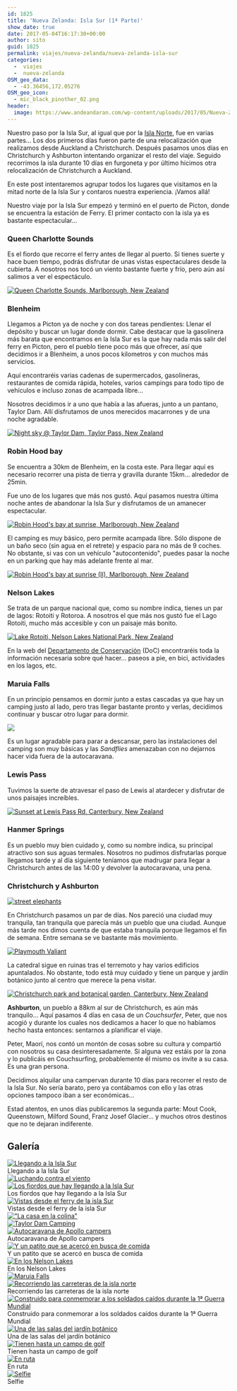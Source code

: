 ```yaml
---
id: 1825
title: 'Nueva Zelanda: Isla Sur (1ª Parte)'
show_date: true
date: 2017-05-04T16:17:30+00:00
author: sito
guid: 1825
permalink: viajes/nueva-zelanda/nueva-zelanda-isla-sur
categories:
  -  viajes
  -  nueva-zelanda
OSM_geo_data:
  - -43.36456,172.05276
OSM_geo_icon:
  - mic_black_pinother_02.png
header:
  image: https://www.andeandaran.com/wp-content/uploads/2017/05/Nueva-Zelanda-IslaSur-parte1.jpg
---
```


  Nuestro paso por la Isla Sur, al igual que por la <a href="http://www.andeandaran.com/2017/04/22/nueva-zelanda-isla-norte/">Isla Norte</a>, fue en varias partes... Los dos primeros días fueron parte de una relocalización que realizamos desde Auckland a Christchurch. Después pasamos unos días en Christchurch y Ashburton intentando organizar el resto del viaje. Seguido recorrimos la isla durante 10 días en furgoneta y por último hicimos otra relocalización de Christchurch a Auckland.



  En este post intentaremos agrupar todos los lugares que visitamos en la mitad norte de la Isla Sur y contaros nuestra experiencia. ¡Vamos allá!<!--more-->



  Nuestro viaje por la Isla Sur empezó y terminó en el puerto de Picton, donde se encuentra la estación de Ferry. El primer contacto con la isla ya es bastante espectacular...


### Queen Charlotte Sounds



  Es el fiordo que recorre el ferry antes de llegar al puerto. Si tienes suerte y hace buen tiempo, podrás disfrutar de unas vistas espectaculares desde la cubierta. A nosotros nos tocó un viento bastante fuerte y frío, pero aún así salimos a ver el espectáculo.


[<img src="https://live.staticflickr.com/4182/34058168340_de340ded71_c.jpg" alt="Queen Charlotte Sounds, Marlborough, New Zealand" />](https://www.flickr.com/photos/sitoo/34058168340/in/photostream/lightbox/)

### Blenheim


Llegamos a Picton ya de noche y con dos tareas pendientes: Llenar el depósito y buscar un lugar donde dormir. Cabe destacar que la gasolinera más barata que encontramos en la Isla Sur es la que hay nada más salir del ferry en Picton, pero el pueblo tiene poco más que ofrecer, así que decidimos ir a Blenheim, a unos pocos kilometros y con muchos más servicios.

Aquí encontraréis varias cadenas de supermercados, gasolineras, restaurantes de comida rápida, hoteles, varios campings para todo tipo de vehículos e incluso zonas de acampada libre...

Nosotros decidimos ir a uno que había a las afueras, junto a un pantano, Taylor Dam. Allí disfrutamos de unos merecidos macarrones y de una noche agradable.

[<img src="https://live.staticflickr.com/2869/33380548202_7a97976e8f_c.jpg" alt="Night sky @ Taylor Dam, Taylor Pass, New Zealand" />](https://www.flickr.com/photos/sitoo/33380548202/in/photostream/lightbox/)

### Robin Hood bay


Se encuentra a 30km de Blenheim, en la costa este. Para llegar aquí es necesario recorrer una pista de tierra y gravilla durante 15km... alrededor de 25min.

Fue uno de los lugares que más nos gustó. Aquí pasamos nuestra última noche antes de abandonar la Isla Sur y disfrutamos de un amanecer espectacular.

[<img src="https://live.staticflickr.com/2854/33648040522_a751e4f22a_c.jpg" alt="Robin Hood&#039;s bay at sunrise, Marlborough, New Zealand" />](https://www.flickr.com/photos/sitoo/33648040522/in/photostream/lightbox/)

El camping es muy básico, pero permite acampada libre. Sólo dispone de un baño seco (sin agua en el retrete) y espacio para no más de 9 coches. No obstante, si vas con un vehículo "autocontenido", puedes pasar la noche en un parking que hay más adelante frente al mar.

[<img src="https://live.staticflickr.com/2899/33973091655_8664268324_c.jpg" alt="Robin Hood&#039;s bay at sunrise (II), Marlborough, New Zealand"  />](https://www.flickr.com/photos/sitoo/33973091655/in/photostream/lightbox/)

### Nelson Lakes


Se trata de un parque nacional que, como su nombre indica, tienes un par de lagos: Rotoiti y Rotoroa. A nosotros el que más nos gustó fue el Lago Rotoiti, mucho más accesible y con un paisaje más bonito.

[<img src="https://farm5.staticflickr.com/4175/33640145963_5045243c24_c.jpg" alt="Lake Rotoiti, Nelson Lakes National Park, New Zealand" />](https://www.flickr.com/photos/sitoo/33640145963/in/photostream/lightbox/)

En la web del <a href="http://www.doc.govt.nz/parks-and-recreation/places-to-go/nelson-tasman/places/nelson-lakes-national-park/" target="_blank" rel="noopener noreferrer">Departamento de Conservación</a> (DoC) encontraréis toda la información necesaria sobre qué hacer... paseos a pie, en bici, actividades en los lagos, etc.

### Maruia Falls

En un principio pensamos en dormir junto a estas cascadas ya que hay un camping justo al lado, pero tras llegar bastante pronto y verlas, decidimos continuar y buscar otro lugar para dormir.

<img class="aligncenter wp-image-1875 size-large" src="https://www.andeandaran.com/wp-content/uploads/2017/04/Auckland-Christchurch-28-1024x683.jpg" /> 

Es un lugar agradable para parar a descansar, pero las instalaciones del camping son muy básicas y las _Sandflies_ amenazaban con no dejarnos hacer vida fuera de la autocaravana.

### Lewis Pass

Tuvimos la suerte de atravesar el paso de Lewis al atardecer y disfrutar de unos paisajes increíbles.

[<img src="https://live.staticflickr.com/3857/33233433830_34b3de7658_c.jpg" alt="Sunset at Lewis Pass Rd, Canterbury, New Zealand" />](https://www.flickr.com/photos/sitoo/33233433830/in/photostream/lightbox/)

### Hanmer Springs


Es un pueblo muy bien cuidado y, como su nombre indica, su principal atractivo son sus aguas termales. Nosotros no pudimos disfrutarlas porque llegamos tarde y al día siguiente teníamos que madrugar para llegar a Christchurch antes de las 14:00 y devolver la autocaravana, una pena.

### Christchurch y Ashburton


[<img src="https://live.staticflickr.com/2903/33123744534_ab8951b4f1_c.jpg" alt="street elephants"  />](https://www.flickr.com/photos/sitoo/33123744534/in/photostream/lightbox/)

En Christchurch pasamos un par de días. Nos pareció una ciudad muy tranquila, tan tranquila que parecía más un pueblo que una ciudad. Aunque más tarde nos dimos cuenta de que estaba tranquila porque llegamos el fin de semana. Entre semana se ve bastante más movimiento.

[<img src="https://live.staticflickr.com/3844/33174485730_69abc36957_c.jpg" alt="Playmouth Valiant"  />](https://www.flickr.com/photos/sitoo/33174485730/in/dateposted/)

La catedral sigue en ruinas tras el terremoto y hay varios edificios apuntalados. No obstante, todo está muy cuidado y tiene un parque y jardín botánico junto al centro que merece la pena visitar.

[<img src="https://live.staticflickr.com/2856/33154161743_62d1a3738c_c.jpg" alt="Christchurch park and botanical garden, Canterbury, New Zealand" />](https://www.flickr.com/photos/sitoo/33154161743/in/photostream/lightbox/)

**Ashburton**, un pueblo a 88km al sur de Christchurch, es aún más tranquilo... Aquí pasamos 4 días en casa de un _Couchsurfer_, Peter, que nos acogió y durante los cuales nos dedicamos a hacer lo que no habíamos hecho hasta entonces: sentarnos a planificar el viaje.

Peter, Maorí, nos contó un montón de cosas sobre su cultura y compartió con nosotros su casa desinteresadamente. Si alguna vez estáis por la zona y lo publicáis en Couchsurfing, probablemente él mismo os invite a su casa. Es una gran persona.

Decidimos alquilar una campervan durante 10 días para recorrer el resto de la Isla Sur. No sería barato, pero ya contábamos con ello y las otras opciones tampoco iban a ser económicas...

Estad atentos, en unos días publicaremos la segunda parte: Mout Cook, Queenstown, Milford Sound, Franz Josef Glacier... y muchos otros destinos que no te dejaran indiferente.

## Galería

<div class="tiled-gallery type-rectangular tiled-gallery-unresized"  data-carousel-extra='{&quot;blog_id&quot;:1,&quot;permalink&quot;:&quot;https:\/\/www.andeandaran.com\/viajes\/nueva-zelanda\/nueva-zelanda-isla-sur\/&quot;,&quot;likes_blog_id&quot;:122344803}' itemscope itemtype="http://schema.org/ImageGallery" >
<div>
<div >
<div>
  <a href="https://www.andeandaran.com/wp-content/uploads/2017/04/Auckland-Christchurch-18.jpg"> <img src="https://www.andeandaran.com/wp-content/uploads/2017/04/Auckland-Christchurch-18.jpg" title="Queen Charlotte Sounds" alt="Llegando a la Isla Sur"  /> </a> 
  
  <div>
    Llegando a la Isla Sur
  </div>
</div>
</div>

<!-- close group -->

<div >
<div>
  <a href="https://www.andeandaran.com/wp-content/uploads/2017/04/Auckland-Christchurch-21.jpg"> <img src="https://www.andeandaran.com/wp-content/uploads/2017/04/Auckland-Christchurch-21.jpg" title="Luchando contra el viento" alt="Luchando contra el viento" /> </a>
</div>

<div>
  <a href="https://www.andeandaran.com/wp-content/uploads/2017/04/Auckland-Christchurch-19.jpg"> <img src="https://www.andeandaran.com/wp-content/uploads/2017/04/Auckland-Christchurch-19.jpg" title="Queen Charlotte Sounds" alt="Los fiordos que hay llegando a la Isla Sur" /> </a> 
  
  <div>
    Los fiordos que hay llegando a la Isla Sur
  </div>
</div>
</div>

<!-- close group -->
</div>

<!-- close row -->

<div >
<div  >
<div>
  <a href="https://www.andeandaran.com/wp-content/uploads/2017/04/Auckland-Christchurch-22.jpg"> <img src="https://www.andeandaran.com/wp-content/uploads/2017/04/Auckland-Christchurch-22.jpg" title="Sandra en el ferry" alt="Vistas desde el ferry de la isla Sur" /> </a> 
  
  <div>
    Vistas desde el ferry de la isla Sur
  </div>
</div>
</div>

<!-- close group -->

<div  >
<div>
  <a href="https://www.andeandaran.com/wp-content/uploads/2017/04/Auckland-Christchurch-20.jpg"> <img src="https://www.andeandaran.com/wp-content/uploads/2017/04/Auckland-Christchurch-20.jpg" title="&quot;La casa en la colina&quot;" alt="&quot;La casa en la colina&quot;" /> </a>
</div>
</div>

<!-- close group -->

<div  >
<div>
  <a href="https://www.andeandaran.com/wp-content/uploads/2017/04/Auckland-Christchurch-23.jpg"> <img src="https://www.andeandaran.com/wp-content/uploads/2017/04/Auckland-Christchurch-23.jpg" title="Taylor Dam Camping" alt="Taylor Dam Camping" /> </a>
</div>
</div>

<!-- close group -->
</div>

<!-- close row -->

<div >
<div >
<div>
  <a href="https://www.andeandaran.com/wp-content/uploads/2017/04/Auckland-Christchurch-24.jpg"> <img src="https://www.andeandaran.com/wp-content/uploads/2017/04/Auckland-Christchurch-24.jpg" title="Taylor Dam" alt="Autocaravana de Apollo campers" /> </a> 
  
  <div>
    Autocaravana de Apollo campers
  </div>
</div>

<div>
  <a href="https://www.andeandaran.com/wp-content/uploads/2017/04/Auckland-Christchurch-27.jpg"> <img src="https://www.andeandaran.com/wp-content/uploads/2017/04/Auckland-Christchurch-27.jpg" title="Lago Rotoiti" alt="Y un patito que se acercó en busca de comida" /> </a> 
  
  <div>
    Y un patito que se acercó en busca de comida
  </div>
</div>
</div>

<!-- close group -->

<div  >
<div>
  <a href="https://www.andeandaran.com/wp-content/uploads/2017/05/DSC_1668.jpg"> <img src="https://www.andeandaran.com/wp-content/uploads/2017/05/DSC_1668.jpg" title="DSC_1668" alt="En los Nelson Lakes" /> </a> 
  
  <div>
    En los Nelson Lakes
  </div>
</div>
</div>

<!-- close group -->
</div>

<!-- close row -->

<div  >
<div  >
<div>
  <a href="https://www.andeandaran.com/wp-content/uploads/2017/04/Auckland-Christchurch-28.jpg"> <img src="https://www.andeandaran.com/wp-content/uploads/2017/04/Auckland-Christchurch-28.jpg" title="Maruia Falls" alt="Maruia Falls" /> </a>
</div>
</div>

<!-- close group -->

<div  >
<div>
  <a href="https://www.andeandaran.com/wp-content/uploads/2017/04/Auckland-Christchurch-29.jpg"> <img src="https://www.andeandaran.com/wp-content/uploads/2017/04/Auckland-Christchurch-29.jpg" title="Llegando a Lewis Pass" alt="Recorriendo las carreteras de la isla norte" /> </a> 
  
  <div>
    Recorriendo las carreteras de la isla norte
  </div>
</div>
</div>

<!-- close group -->
</div>

<!-- close row -->

<div>
<div >
<div>
  <a href="https://www.andeandaran.com/wp-content/uploads/2017/05/IMG_4007.jpg"> <img src="https://www.andeandaran.com/wp-content/uploads/2017/05/IMG_4007.jpg" title="Bridge of Remembrance" alt="Construido para conmemorar a los soldados caídos durante la 1ª Guerra Mundial"  /> </a> 
  
  <div>
    Construido para conmemorar a los soldados caídos durante la 1ª Guerra Mundial
  </div>
</div>
</div>

<!-- close group -->

<div >
<div>
  <a href="https://www.andeandaran.com/wp-content/uploads/2017/05/IMG_4025.jpg"> <img src="https://www.andeandaran.com/wp-content/uploads/2017/05/IMG_4025.jpg" title="Jardín botánico" alt="Una de las salas del jardín botánico" /> </a> 
  
  <div>
    Una de las salas del jardín botánico
  </div>
</div>

<div>
  <a href="https://www.andeandaran.com/wp-content/uploads/2017/05/IMG_4028.jpg"> <img src="https://www.andeandaran.com/wp-content/uploads/2017/05/IMG_4028.jpg" title="Paseando por el parque" alt="Tienen hasta un campo de golf" /> </a> 
  
  <div>
    Tienen hasta un campo de golf
  </div>
</div>
</div>

<!-- close group -->
</div>

<!-- close row -->

<div  >
<div  >
<div>
  <a href="https://www.andeandaran.com/wp-content/uploads/2017/05/DSC_1670.jpg"> <img src="https://www.andeandaran.com/wp-content/uploads/2017/05/DSC_1670.jpg" title="DSC_1670" alt="En ruta" /> </a> 
  
  <div>
    En ruta
  </div>
</div>
</div>

<!-- close group -->

<div  >
<div>
  <a href="https://www.andeandaran.com/wp-content/uploads/2017/05/DSC_1730.jpg"> <img src="https://www.andeandaran.com/wp-content/uploads/2017/05/DSC_1730.jpg" title="DSC_1730" alt="Selfie" /> </a> 
  
  <div>
    Selfie
  </div>
</div>
</div>

<!-- close group -->
</div>

<!-- close row -->
</div>